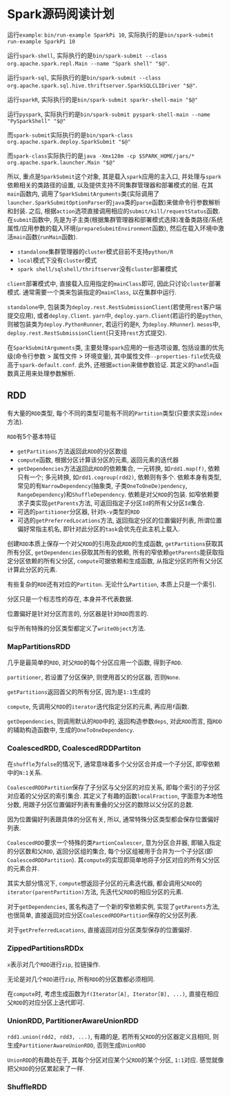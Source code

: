 # Spark源码阅读计划

运行`example`: `bin/run-example SparkPi 10`, 实际执行的是`bin/spark-submit run-example SparkPi 10`

运行`spark-shell`, 实际执行的是`bin/spark-submit --class org.apache.spark.repl.Main --name "Spark shell" "$@"`.

运行`spark-sql`, 实际执行的是`bin/spark-submit --class org.apache.spark.sql.hive.thriftserver.SparkSQLCLIDriver "$@"`.

运行`sparkR`, 实际执行的是`bin/spark-submit sparkr-shell-main "$@"`

运行`pyspark`, 实际执行的是`bin/spark-submit pyspark-shell-main --name "PySparkShell" "$@"`

而`spark-submit`实际执行的是`bin/spark-class org.apache.spark.deploy.SparkSubmit "$@"`

而`spark-class`实际执行的是`java -Xmx128m -cp $SPARK_HOME/jars/* org.apache.spark.launcher.Main "$@"`

所以, 重点是`SparkSubmit`这个对象, 其是载入`spark`应用的主入口, 并处理与`spark`依赖相关的类路径的设置, 以及提供支持不同集群管理器和部署模式的层. 在其`main`函数内, 调用了`SparkSubmitArguments`类(实际调用了`launcher.SparkSubmitOptionParser`的`java`类的`parse`函数)来做命令行参数解析和封装. 之后, 根据`action`选项直接调用相应的`submit/kill/requestStatus`函数. 在`submit`函数中, 先是为子主类(根据集群管理器和部署模式选择)准备类路径/系统属性/应用参数的载入环境(`prepareSubmitEnvironment`函数), 然后在载入环境中激活`main`函数(`runMain`函数).

* `standalone`集群管理器的`cluster`模式目前不支持`python/R`
* `local`模式下没有`cluster`模式
* `spark shell/sqlshell/thriftserver`没有`cluster`部署模式

`client`部署模式中, 直接载入应用指定的`mainClass`即可, 因此只讨论`cluster`部署模式. 通常需要一个类来包装指定的`mainClass`, 以在集群中运行.

`standalone`中, 包装类为`deploy.rest.RestSubmissionClient`(若使用`rest`客户端提交应用), 或者`deploy.Client`. `yarn`中, `deploy.yarn.Client`(若运行的是`python`, 则被包装类为`deploy.PythonRunner`, 若运行的是`R`, 为`deploy.RRunner`). `mesos`中, `deploy.rest.RestSubmissionClient`(只支持`rest`方式提交).

在`SparkSubmitArguments`类, 主要处理`spark`应用的一些选项设置, 包括设置的优先级(命令行参数 > 属性文件 > 环境变量), 其中属性文件`--properties-file`优先级高于`spark-default.conf`. 此外, 还根据`action`来做参数验证. 其定义的`handle`函数真正用来处理参数解析.


## RDD

有大量的`RDD`类型, 每个不同的类型可能有不同的`Partition`类型(只要求实现`index`方法).

`RDD`有5个基本特征

* `getPartitions`方法返回此`RDD`的分区数组
* `compute`函数, 根据分区计算该分区的元素, 返回元素的迭代器
* `getDependencies`方法返回此`RDD`的依赖集合, 一元转换, 如`rdd1.map(f)`, 依赖只有一个; 多元转换, 如`rdd1.cogroup(rdd2)`, 依赖则有多个. 依赖本身有类型, 常见的有`NarrowDependency`(抽象类, 子类`OneToOneDe)pendency`, `RangeDependency`)和`ShuffleDependency`. 依赖是对父`RDD`的包装. 如窄依赖要求子类实现`getParents`方法, 可返回指定子分区`Id`的所有父分区`Id`集合.
* 可选的`partitioner`分区器, 针对`k-v`类型的`RDD`
* 可选的`getPreferredLocations`方法, 返回指定分区的位置偏好列表, 所谓位置偏好常指主机名, 即针对此分区的`task`会优先在此主机上载入.

创建`RDD`本质上保存一个对父`RDD`的引用及此`RDD`的生成函数, `getPartitions`获取其所有分区, `getDependencies`获取其所有的依赖, 所有的窄依赖`getParents`能获取指定分区依赖的所有父分区, `compute`可据依赖和生成函数, 从指定分区的所有父分区计算此分区的元素.

有些复杂的`RDD`还有对应的`Partiton`. 无论什么`Partition`, 本质上只是一个索引.

分区只是一个标志性的存在, 本身并不代表数据.

位置偏好是针对分区而言的, 分区器是针对`RDD`而言的.

似乎所有特殊的分区类型都定义了`writeObject`方法.

### MapPartitionsRDD

几乎是最简单的`RDD`, 对父`RDD`的每个分区应用一个函数, 得到子`RDD`.

`partitioner`, 若设置了分区保护, 则使用首父的分区器, 否则`None`.

`getPartitions`返回首父的所有分区, 因为是`1:1`生成的

`compute`, 先调用父`RDD`的`iterator`迭代指定分区的元素, 再应用`f`函数.

`getDependencies`, 则调用默认的`RDD`中的, 返回构造参数`deps`, 对此`RDD`而言, 指`RDD`的辅助构造函数中, 生成的`OneToOneDependency`.

### CoalescedRDD, CoalescedRDDPartiton

在`shuffle`为`false`的情况下, 通常意味着多个父分区合并成一个子分区, 即窄依赖中的`N:1`关系.

`CoalescedRDDPartition`保存了子分区与父分区的对应关系, 即每个索引的子分区对应着的父分区的索引集合. 其定义了有趣的函数`localFraction`, 字面意为本地性分数, 用跟子分区位置偏好列表有重叠的父分区的数除以父分区的总数.

因为位置偏好列表跟具体的分区有关, 所以, 通常特殊分区类型都会保存位置偏好列表.

`CoalescedRDD`要求一个特殊的类`PartionCoalescer`, 意为分区合并器, 即输入指定的分区数和父`RDD`, 返回分区组的集合, 每个分区组被用于合并为一个子分区(即`CoalescedRDDPartition`). 其`compute`的实现即简单地将子分区对应的所有父分区的元素合并.

其实大部分情况下, `compute`想返回子分区的元素迭代器, 都会调用父`RDD`的`iterator(parentPartition)`方法, 先迭代父`RDD`的相应分区的元素.

对于`getDependencies`, 匿名构造了一个新的窄依赖实例, 实现了`getParents`方法, 也很简单, 直接返回对应分区`CoalescedRDDPartition`保存的父分区列表.

对于`getPreferredLocations`, 直接返回对应分区类型保存的位置偏好.

### ZippedPartitionsRDDx

`x`表示对几个`RDD`进行`zip`, 拉链操作.

无论是对几个`RDD`进行`zip`, 所有`RDD`的分区数都必须相同.

在`compute`时, 考虑生成函数为`f(Iterator[A], Iterator[B], ...)`, 直接在相应父`RDD`的对应分区上迭代即可.

### UnionRDD, PartitionerAwareUnionRDD

`rdd1.union(rdd2, rdd3, ...)`, 有趣的是, 若所有父`RDD`的分区器定义且相同, 则生成`PartitionerAwareUnionRDD`, 否则生成`UnionRDD`

`UnionRDD`的有趣处在于, 其每个分区对应某个父`RDD`的某个分区, `1:1`对应. 感觉就像把父`RDD`的分区累起来了一样.

### ShuffleRDD

